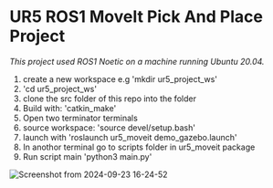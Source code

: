 # UR5 ROS1 MoveIt Pick And Place Project

*This project used ROS1 Noetic on a machine running Ubuntu 20.04.*

1. create a new workspace e.g 'mkdir ur5_project_ws'
2. 'cd ur5_project_ws'
3. clone the src folder of this repo into the folder
4. Build with: 'catkin_make'
5. Open two terminator terminals
6. source workspace: 'source devel/setup.bash'
7. launch with 'roslaunch ur5_moveit demo_gazebo.launch'
8. In anothor terminal go to scripts folder in ur5_moveit package
9. Run script main 'python3 main.py'

![Screenshot from 2024-09-23 16-24-52](https://github.com/user-attachments/assets/55b7154a-a06e-4c98-aff2-a83aba658158)


   
